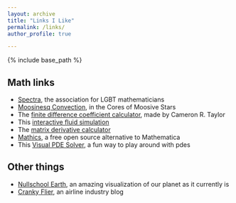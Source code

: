 ```yaml
---
layout: archive
title: "Links I Like"
permalink: /links/
author_profile: true

---
```


{% include base_path %}

## Math links
* [Spectra](http://lgbtmath.org/ "Spectra"), the association for LGBT mathematicians
* [Moosinesq Convection](https://arxiv.org/abs/2204.00002 "meese"), in the Cores of Moosive Stars
* The [finite difference coefficient calculator](https://web.media.mit.edu/~crtaylor/calculator.html), made by Cameron R. Taylor
* This [interactive fluid simulation](https://www.outpan.com/app/44bdd9869c/interactive-fluid-simulation)
* The [matrix derivative calculator](http://www.matrixcalculus.org/)
* [Mathics](https://mathics.org/), a free open source alternative to Mathematica
* This [Visual PDE Solver](https://visualpde.com/), a fun way to play around with pdes

## Other things
* [Nullschool Earth](https://earth.nullschool.net/ "Nullschool Earth"), an amazing visualization of our planet as it currently is
* [Cranky Flier](https://crankyflier.com/), an airline industry blog
